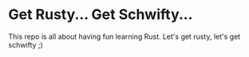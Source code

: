 # Get Rusty... Get Schwifty...

This repo is all about having fun learning Rust. Let's get rusty, let's get schwifty ;)
